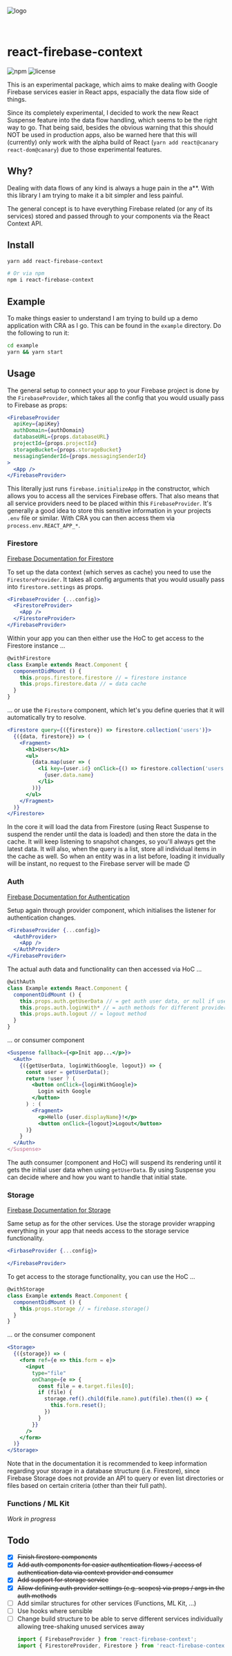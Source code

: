![logo](./logo.svg)

<br />

# react-firebase-context

![npm](https://img.shields.io/npm/v/react-firebase-context.svg?style=for-the-badge) ![license](https://img.shields.io/github/license/julianburr/react-firebase-context.svg?style=for-the-badge)

This is an experimental package, which aims to make dealing with Google Firebase services easier in React apps, espacially the data flow side of things.

Since its completely experimental, I decided to work the new React Suspense feature into the data flow handling, which seems to be the right way to go. That being said, besides the obvious warning that this should NOT be used in production apps, also be warned here that this will (currently) only work with the alpha build of React (`yarn add react@canary react-dom@canary`) due to those experimental features.

## Why?

Dealing with data flows of any kind is always a huge pain in the a\**. With this library I am trying to make it a bit simpler and less painful.

The general concept is to have everything Firebase related (or any of its services) stored and passed through to your components via the React Context API.

## Install

```bash
yarn add react-firebase-context

# Or via npm
npm i react-firebase-context
```

## Example

To make things easier to understand I am trying to build up a demo application with CRA as I go. This can be found in the `example` directory. Do the following to run it:

```bash
cd example
yarn && yarn start
```

## Usage

The general setup to connect your app to your Firebase project is done by the `FirebaseProvider`, which takes all the config that you would usually pass to Firebase as props:

```jsx
<FirebaseProvider 
  apiKey={apiKey}
  authDomain={authDomain}
  databaseURL={props.databaseURL}
  projectId={props.projectId}
  storageBucket={props.storageBucket}
  messagingSenderId={props.messagingSenderId}
>
  <App />
</FirebaseProvider>
```

This literally just runs `firebase.initializeApp` in the constructor, which allows you to access all the services Firebase offers. That also means that all service providers need to be placed within this `FirebaseProvider`. It's generally a good idea to store this sensitive information in your projects `.env` file or similar. With CRA you can then access them via `process.env.REACT_APP_*`.

### Firestore

[Firebase Documentation for Firestore](https://firebase.google.com/docs/firestore/quickstart)

To set up the data context (which serves as cache) you need to use the `FirestoreProvider`. It takes all config arguments that you would usually pass into `firestore.settings` as props.

```jsx
<FirebaseProvider {...config}>
  <FirestoreProvider>
    <App />
  </FirestoreProvider>
</FirebaseProvider>
```

Within your app you can then either use the HoC to get access to the Firestore instance ...

```jsx
@withFirestore
class Example extends React.Component {
  componentDidMount () {
    this.props.firestore.firestore // = firestore instance
    this.props.firestore.data // = data cache
  }
}
```

… or use the `Firestore` component, which let's you define queries that it will automatically try to resolve.

```jsx
<Firestore query={({firestore}) => firestore.collection('users')}>
  {({data, firestore}) => (
    <Fragment>
      <h1>Users</h1>
      <ul>
        {data.map(user => (
          <li key={user.id} onClick={() => firestore.collection('users').doc(user.id).delete()}>
            {user.data.name}
          </li>
        ))}
      </ul>
    </Fragment>
  )}
</Firestore>
```

In the core it will load the data from Firestore (using React Suspense to suspend the render until the data is loaded) and then store the data in the cache. It will keep listening to snapshot changes, so you'll always get the latest data. It will also, when the query is a list, store all individual items in the cache as well. So when an entity was in a list before, loading it invidually will be instant, no request to the Firebase server will be made 😊

### Auth

[Firebase Documentation for Authentication](https://firebase.google.com/docs/auth/web/start)

Setup again through provider component, which initialises the listener for authentication changes.

```jsx
<FirebaseProvider {...config}>
  <AuthProvider>
    <App />
  </AuthProvider>
</FirebaseProvider>
```

The actual auth data and functionality can then accessed via HoC ...

```jsx
@withAuth
class Example extends React.Component {
  componentDidMount () {
    this.props.auth.getUserData // = get auth user data, or null if user is not logged in
    this.props.auth.loginWith* // = auth methods for different providers
    this.props.auth.logout // = logout method
  }
}
```

... or consumer component

```jsx
<Suspense fallback={<p>Init app...</p>}>
  <Auth>
    {({getUserData, loginWithGoogle, logout}) => {
      const user = getUserData();
      return !user ? (
        <button onClick={loginWithGoogle}>
          Login with Google
        </button>
      ) : (
        <Fragment>
          <p>Hello {user.displayName}!</p>
          <button onClick={logout}>Logout</button>
      )}
    }
  </Auth>
</Suspense>
```

The auth consumer (component and HoC) will suspend its rendering until it gets the initial user data when using `getUserData`. By using Suspense you can decide where and how you want to handle that initial state.

### Storage

[Firebase Documentation for Storage](https://firebase.google.com/docs/storage/)

Same setup as for the other services. Use the storage provider wrapping everything in your app that needs access to the storage service functionality.

```jsx
<FirbaseProvider {...config}>

</FirebaseProvider>
```

To get access to the storage functionality, you can use the HoC ...

```jsx
@withStorage
class Example extends React.Component {
  componentDidMount () {
    this.props.storage // = firebase.storage()
  }
}
```

... or the consumer component

```jsx
<Storage>
  {({storage}) => (
    <form ref={e => this.form = e}>
      <input
        type="file"
        onChange={e => {
          const file = e.target.files[0];
          if (file) {
            storage.ref().child(file.name).put(file).then(() => {
              this.form.reset();
            })
          }
        }}
      />
    </form>
  )}
</Storage>
```

Note that in the documentation it is recommended to keep information regarding your storage in a database structure (i.e. Firestore), since Firebase Storage does not provide an API to query or even list directories or files based on certain criteria (other than their full path).

### Functions / ML Kit

_Work in progress_

## Todo

- [x] ~~Finish firestore components~~
- [x] ~~Add auth components for easier authentication flows / access of authentication data via context provider and consumer~~
- [x] ~~Add support for storage service~~
- [x] ~~Allow defining auth provider settings (e.g. scopes) via props / args in the auth methods~~
- [ ] Add similar structures for other services (Functions, ML Kit, ...)
- [ ] Use hooks where sensible
- [ ] Change build structure to be able to serve different services individually allowing tree-shaking unused services away
  ```js
  import { FirebaseProvider } from 'react-firebase-context';
  import { FirestoreProvider, Firestore } from 'react-firebase-context/firestore';
  ```
